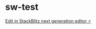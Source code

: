 # sw-test

[Edit in StackBlitz next generation editor ⚡️](https://stackblitz.com/~/github.com/Zerhal/sw-test)